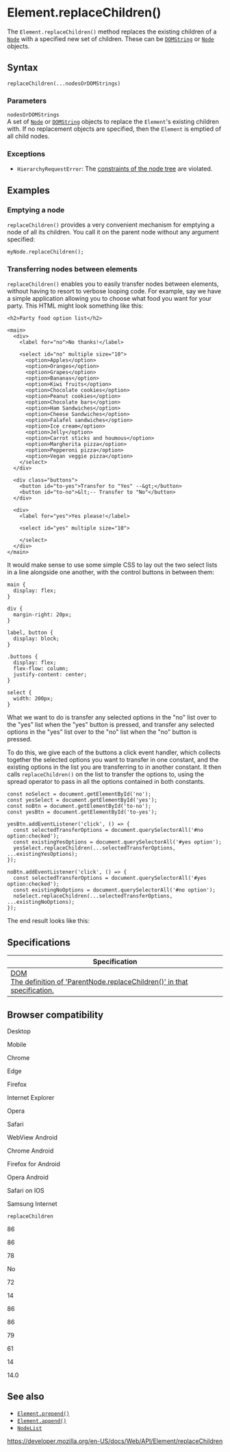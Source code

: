 Element.replaceChildren()
=========================

The `Element.replaceChildren()` method replaces the existing children of a [`Node`](../node) with a specified new set of children. These can be [`DOMString`](../domstring) or [`Node`](../node) objects.

Syntax
------

    replaceChildren(...nodesOrDOMStrings)

### Parameters

`nodesOrDOMStrings`  
A set of [`Node`](../node) or [`DOMString`](../domstring) objects to replace the `Element`'s existing children with. If no replacement objects are specified, then the `Element` is emptied of all child nodes.

### Exceptions

-   <span class="page-not-created">`HierarchyRequestError`</span>: The [constraints of the node tree](https://dom.spec.whatwg.org/#concept-node-tree) are violated.

Examples
--------

### Emptying a node

`replaceChildren()` provides a very convenient mechanism for emptying a node of all its children. You call it on the parent node without any argument specified:

    myNode.replaceChildren();

### Transferring nodes between elements

`replaceChildren()` enables you to easily transfer nodes between elements, without having to resort to verbose looping code. For example, say we have a simple application allowing you to choose what food you want for your party. This HTML might look something like this:

    <h2>Party food option list</h2>

    <main>
      <div>
        <label for="no">No thanks!</label>

        <select id="no" multiple size="10">
          <option>Apples</option>
          <option>Oranges</option>
          <option>Grapes</option>
          <option>Bananas</option>
          <option>Kiwi fruits</option>
          <option>Chocolate cookies</option>
          <option>Peanut cookies</option>
          <option>Chocolate bars</option>
          <option>Ham Sandwiches</option>
          <option>Cheese Sandwiches</option>
          <option>Falafel sandwiches</option>
          <option>Ice cream</option>
          <option>Jelly</option>
          <option>Carrot sticks and houmous</option>
          <option>Margherita pizza</option>
          <option>Pepperoni pizza</option>
          <option>Vegan veggie pizza</option>
        </select>
      </div>

      <div class="buttons">
        <button id="to-yes">Transfer to "Yes" --&gt;</button>
        <button id="to-no">&lt;-- Transfer to "No"</button>
      </div>

      <div>
        <label for="yes">Yes please!</label>

        <select id="yes" multiple size="10">

        </select>
      </div>
    </main>

It would make sense to use some simple CSS to lay out the two select lists in a line alongside one another, with the control buttons in between them:

    main {
      display: flex;
    }

    div {
      margin-right: 20px;
    }

    label, button {
      display: block;
    }

    .buttons {
      display: flex;
      flex-flow: column;
      justify-content: center;
    }

    select {
      width: 200px;
    }

What we want to do is transfer any selected options in the "no" list over to the "yes" list when the "yes" button is pressed, and transfer any selected options in the "yes" list over to the "no" list when the "no" button is pressed.

To do this, we give each of the buttons a click event handler, which collects together the selected options you want to transfer in one constant, and the existing options in the list you are transferring to in another constant. It then calls `replaceChildren()` on the list to transfer the options to, using the spread operator to pass in all the options contained in both constants.

    const noSelect = document.getElementById('no');
    const yesSelect = document.getElementById('yes');
    const noBtn = document.getElementById('to-no');
    const yesBtn = document.getElementById('to-yes');

    yesBtn.addEventListener('click', () => {
      const selectedTransferOptions = document.querySelectorAll('#no option:checked');
      const existingYesOptions = document.querySelectorAll('#yes option');
      yesSelect.replaceChildren(...selectedTransferOptions, ...existingYesOptions);
    });

    noBtn.addEventListener('click', () => {
      const selectedTransferOptions = document.querySelectorAll('#yes option:checked');
      const existingNoOptions = document.querySelectorAll('#no option');
      noSelect.replaceChildren(...selectedTransferOptions, ...existingNoOptions);
    });

The end result looks like this:

Specifications
--------------

<table><thead><tr class="header"><th>Specification</th></tr></thead><tbody><tr class="odd"><td><a href="https://dom.spec.whatwg.org/#dom-parentnode-replacechildren">DOM<br />
<span class="small">The definition of 'ParentNode.replaceChildren()' in that specification.</span></a></td></tr></tbody></table>

Browser compatibility
---------------------

Desktop

Mobile

Chrome

Edge

Firefox

Internet Explorer

Opera

Safari

WebView Android

Chrome Android

Firefox for Android

Opera Android

Safari on IOS

Samsung Internet

`replaceChildren`

86

86

78

No

72

14

86

86

79

61

14

14.0

See also
--------

-   [`Element.prepend()`](prepend)
-   [`Element.append()`](append)
-   [`NodeList`](../nodelist)

<a href="https://developer.mozilla.org/en-US/docs/Web/API/Element/replaceChildren" class="_attribution-link">https://developer.mozilla.org/en-US/docs/Web/API/Element/replaceChildren</a>
